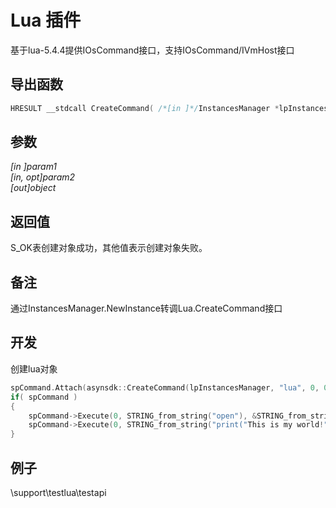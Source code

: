 # Lua 插件  

基于lua-5.4.4提供IOsCommand接口，支持IOsCommand/IVmHost接口  

## 导出函数  
```c++  
HRESULT __stdcall CreateCommand( /*[in ]*/InstancesManager *lpInstancesManager, /*[in ]*/IUnknown *param1, /*[in ]*/uint64_t param2, /*[out]*/IOsCommand **ppObject)  
```  
## 参数
*[in ]param1*  
*[in, opt]param2*  
*[out]object*  

## 返回值
S_OK表创建对象成功，其他值表示创建对象失败。  

## 备注
通过InstancesManager.NewInstance转调Lua.CreateCommand接口  

## 开发  
创建lua对象
```c++  
spCommand.Attach(asynsdk::CreateCommand(lpInstancesManager, "lua", 0, 0, 0));
if( spCommand )
{
    spCommand->Execute(0, STRING_from_string("open"), &STRING_from_string("test.lua"), 1, 0); //执行test.lua脚本
    spCommand->Execute(0, STRING_from_string("print("This is my world!")"), 0, 0, 0); //执行lua脚本块
}
```  

## 例子  
\support\testlua\testapi  
